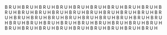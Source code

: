 B R U H
B R U H
B R U H
B R U H
B R U H
B R U H
B R U H
B R U H
B R U H
B R U H
B R U H
B R U H
B R U H
B R U H
B R U H
B R U H
B R U H
B R U H
B R U H
B R U H
B R U H
B R U H
B R U H
B R U H
B R U H
B R U H
B R U H
B R U H
B R U H
B R U H
B R U H
B R U H
B R U H
B R U H
B R U H
B R U H
B R U H
B R U H
B R U H
B R U H
B R U H
B R U H
B R U H
B R U H
B R U H
B R U H
